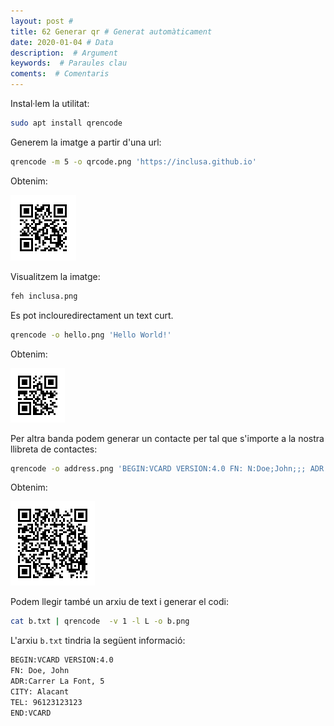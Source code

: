 ```yaml
---
layout: post #
title: 62 Generar qr # Generat automàticament
date: 2020-01-04 # Data
description:  # Argument
keywords:  # Paraules clau
coments:  # Comentaris
---
```


Instal·lem la utilitat:

```bash
sudo apt install qrencode
```

Generem la imatge a partir d'una url:

```bash
qrencode -m 5 -o qrcode.png 'https://inclusa.github.io'
```

Obtenim:

![inclusa.png](/img/inclusa.png)

Visualitzem la imatge:

```bash
feh inclusa.png
```

Es pot inclouredirectament un text curt.

```bash
qrencode -o hello.png 'Hello World!'
```

Obtenim:

![hello.png](/img/hello.png)

Per altra banda podem generar un contacte per tal que s'importe a la nostra llibreta de contactes:

```bash
qrencode -o address.png 'BEGIN:VCARD VERSION:4.0 FN: N:Doe;John;;; ADR:;;Putzbrunner Str. 71;London;;81739; END:VCARD'
```

Obtenim:

![address.png](/img/address.png)

Podem llegir també un arxiu de text i generar el codi:

```bash
cat b.txt | qrencode  -v 1 -l L -o b.png 
```

L'arxiu `b.txt` tindria la següent informació:

```bash
BEGIN:VCARD VERSION:4.0 
FN: Doe, John
ADR:Carrer La Font, 5
CITY: Alacant
TEL: 96123123123
END:VCARD
```
